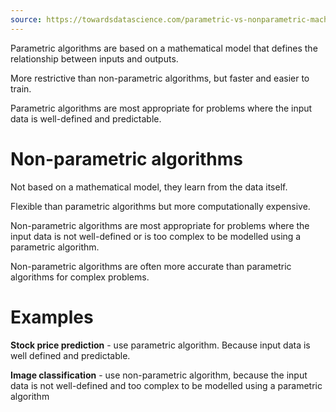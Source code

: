 ```yaml
---
source: https://towardsdatascience.com/parametric-vs-nonparametric-machine-learning-algorithms-5bf31393d944
---
```

Parametric algorithms are based on a mathematical model that defines the relationship between inputs and outputs. 

More restrictive than non-parametric algorithms, but faster and easier to train.

Parametric algorithms are most appropriate for problems where the input data is well-defined and predictable. 

# Non-parametric algorithms

Not based on a mathematical model, they learn from the data itself. 

Flexible than parametric algorithms but more computationally expensive. 

Non-parametric algorithms are most appropriate for problems where the input data is not well-defined or is too complex to be modelled using a parametric algorithm. 

Non-parametric algorithms are often more accurate than parametric algorithms for complex problems. 

# Examples
**Stock price prediction** - use parametric algorithm. Because input data is well defined and predictable. 

**Image classification** - use non-parametric algorithm, because the input data is not well-defined and too complex to be modelled using a parametric algorithm 
